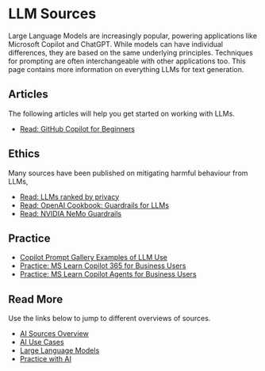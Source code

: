 # LLM Sources

Large Language Models are increasingly popular, powering applications 
like Microsoft Copilot and ChatGPT. While models can have individual differences, 
they are based on the same underlying principles. Techniques for prompting are 
often interchangeable with other applications too. This page contains more 
information on everything LLMs for text generation.

## Articles

The following articles will help you get started on working with LLMs.

- [Read: GitHub Copilot for Beginners](https://github.blog/ai-and-ml/github-copilot/github-for-beginners-how-to-get-llms-to-do-what-you-want/)

## Ethics

Many sources have been published on mitigating harmful behaviour from LLMs, 

- [Read: LLMs ranked by privacy](https://blog.incogni.com/ai-llm-privacy-ranking-2025/)
- [Read: OpenAI Cookbook: Guardrails for LLMs](https://cookbook.openai.com/examples/how_to_use_guardrails)
- [Read: NVIDIA NeMo Guardrails](https://github.com/NVIDIA/NeMo-Guardrails)

## Practice

- [Copilot Prompt Gallery Examples of LLM Use](https://copilot.cloud.microsoft/en-US/prompts)
- [Practice: MS Learn Copilot 365 for Business Users](https://learn.microsoft.com/en-us/training/courses/ms-4023)
- [Practice: MS Learn Copilot Agents for Business Users](https://learn.microsoft.com/en-us/training/courses/ms-4019)

## Read More

Use the links below to jump to different overviews of sources.

- [AI Sources Overview](AI_sources.md)
- [AI Use Cases](AI_use_cases.md)
- [Large Language Models](LLM_sources.md)
- [Practice with AI](exercises.md)